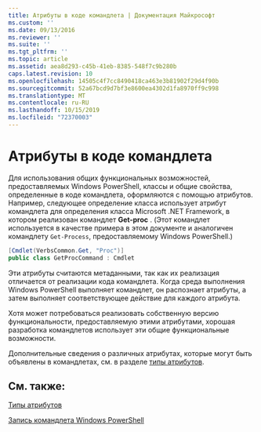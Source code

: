 ```yaml
---
title: Атрибуты в коде командлета | Документация Майкрософт
ms.custom: ''
ms.date: 09/13/2016
ms.reviewer: ''
ms.suite: ''
ms.tgt_pltfrm: ''
ms.topic: article
ms.assetid: aea8d293-c45b-41eb-8385-548f7c9b280b
caps.latest.revision: 10
ms.openlocfilehash: 14505c4f7cc8490418ca463e3b81902f29d4f90b
ms.sourcegitcommit: 52a67bcd9d7bf3e8600ea4302d1fa8970ff9c998
ms.translationtype: MT
ms.contentlocale: ru-RU
ms.lasthandoff: 10/15/2019
ms.locfileid: "72370003"
---
```

# <a name="attributes-in-cmdlet-code"></a>Атрибуты в коде командлета

Для использования общих функциональных возможностей, предоставляемых Windows PowerShell, классы и общие свойства, определенные в коде командлета, оформляются с помощью атрибутов. Например, следующее определение класса использует атрибут командлета для определения класса Microsoft .NET Framework, в котором реализован командлет **Get-proc** . (Этот командлет используется в качестве примера в этом документе и аналогичен командлету `Get-Process`, предоставляемому Windows PowerShell.)

```csharp
[Cmdlet(VerbsCommon.Get, "Proc")]
public class GetProcCommand : Cmdlet
```

Эти атрибуты считаются метаданными, так как их реализация отличается от реализации кода командлета. Когда среда выполнения Windows PowerShell выполняет командлет, он распознает атрибуты, а затем выполняет соответствующее действие для каждого атрибута.

Хотя может потребоваться реализовать собственную версию функциональности, предоставляемую этими атрибутами, хорошая разработка командлетов использует эти общие функциональные возможности.

Дополнительные сведения о различных атрибутах, которые могут быть объявлены в командлетах, см. в разделе [типы атрибутов](./attribute-types.md).

## <a name="see-also"></a>См. также:

[Типы атрибутов](./attribute-types.md)

[Запись командлета Windows PowerShell](./writing-a-windows-powershell-cmdlet.md)
